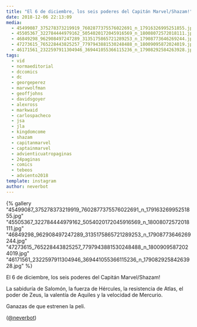 ```yaml
---
title: "El 6 de diciembre, los seis poderes del Capitán Marvel/Shazam!"
date: 2018-12-06 22:13:09
media: 
  - 45499087_375278373219919_7602877375576022691_n_17916326995251855.jpg
  - 45505367_322784444979162_5054020172045916569_n_18008072572018111.jpg
  - 46849298_962908497247289_3135175865721289253_n_17908773646269244.jpg
  - 47273615_765228443825257_7797943881530248488_n_18009095872024019.jpg
  - 46171561_2322597911304946_369441055366115236_n_17908292584263928.jpg
tags: 
  - vid
  - normaeditorial
  - dccomics
  - dc
  - georgeperez
  - marvwolfman
  - geoffjohns
  - davidsgoyer
  - alexross
  - markwaid
  - carlospacheco
  - jsa
  - jla
  - kingdomcome
  - shazam
  - capitanmarvel
  - captainmarvel
  - advienticuatropaginas
  - 24paginas
  - comics
  - tebeos
  - adviento2018
template: instagram
author: neverbot
---
```


{% gallery "45499087_375278373219919_7602877375576022691_n_17916326995251855.jpg" "45505367_322784444979162_5054020172045916569_n_18008072572018111.jpg" "46849298_962908497247289_3135175865721289253_n_17908773646269244.jpg" "47273615_765228443825257_7797943881530248488_n_18009095872024019.jpg" "46171561_2322597911304946_369441055366115236_n_17908292584263928.jpg" %}

El 6 de diciembre, los seis poderes del Capitán Marvel/Shazam!

La sabiduría de Salomón, la fuerza de Hércules, la resistencia de Atlas, el poder de Zeus, la valentía de Aquiles y la velocidad de Mercurio.

Ganazas de que estrenen la peli.

([@neverbot](https://instagram.com/neverbot))
